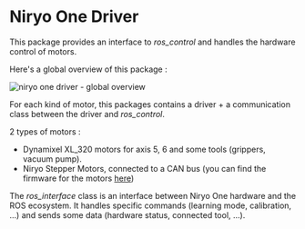 # Niryo One Driver

This package provides an interface to _ros\_control_ and handles the hardware control of motors.

Here's a global overview of this package :

![niryo one driver - global overview](https://niryo.com/wp-content/uploads/2017/12/niryo_one_driver_global_overview.png)

For each kind of motor, this packages contains a driver + a communication class between the driver and _ros\_control_.

2 types of motors :
* Dynamixel XL_320 motors for axis 5, 6 and some tools (grippers, vacuum pump). 
* Niryo Stepper Motors, connected to a CAN bus (you can find the firmware for the motors [here](https://github.com/NiryoRobotics/niryo_stepper))

The _ros\_interface_ class is an interface between Niryo One hardware and the ROS ecosystem. It handles specific commands (learning mode, calibration, ...) and sends some data (hardware status, connected tool, ...).

